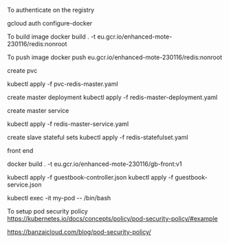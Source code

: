 To authenticate on the registry

gcloud auth configure-docker

To build image
docker build . -t eu.gcr.io/enhanced-mote-230116/redis:nonroot

To push image
docker push  eu.gcr.io/enhanced-mote-230116/redis:nonroot

create pvc 

kubectl apply -f pvc-redis-master.yaml 

create master deployment
kubectl apply -f redis-master-deployment.yaml

create master service 

kubectl apply -f redis-master-service.yaml

create slave stateful sets
kubectl apply -f redis-statefulset.yaml 


front end

docker build . -t eu.gcr.io/enhanced-mote-230116/gb-front:v1

kubectl apply -f guestbook-controller.json 
kubectl apply -f guestbook-service.json



kubectl exec -it my-pod  -- /bin/bash


To setup pod security policy
https://kubernetes.io/docs/concepts/policy/pod-security-policy/#example


https://banzaicloud.com/blog/pod-security-policy/